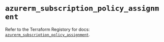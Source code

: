 # `azurerm_subscription_policy_assignment`

Refer to the Terraform Registory for docs: [`azurerm_subscription_policy_assignment`](https://www.terraform.io/docs/providers/azurerm/r/subscription_policy_assignment).
